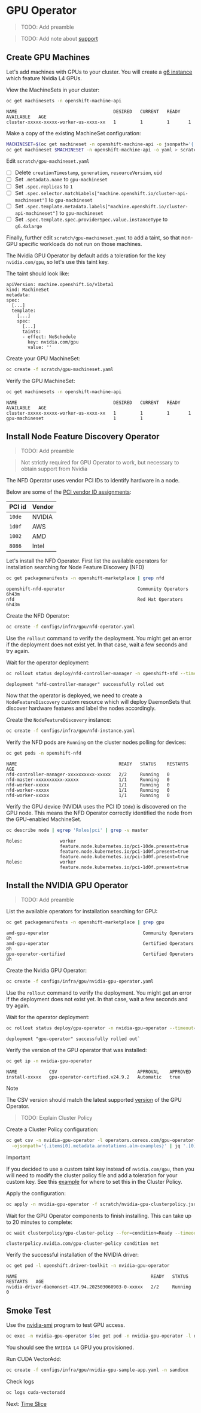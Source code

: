 # GPU Operator

> TODO: Add preamble

> TODO: Add note about [support](https://access.redhat.com/solutions/5174941)

## Create GPU Machines

Let's add machines with GPUs to your cluster. You will create a [g6 instance](https://aws.amazon.com/ec2/instance-types/g6/) which feature Nvidia L4 GPUs.

View the MachineSets in your cluster:

```bash
oc get machinesets -n openshift-machine-api
```

```text
NAME                                    DESIRED   CURRENT   READY   AVAILABLE   AGE
cluster-xxxxx-xxxxx-worker-us-xxxx-xx   1         1         1       1                
```

Make a copy of the existing MachineSet configuration:

```bash 
MACHINESET=$(oc get machineset -n openshift-machine-api -o jsonpath='{.items[0].metadata.name}')
oc get machineset $MACHINESET -n openshift-machine-api -o yaml > scratch/gpu-machineset.yaml
```

Edit `scratch/gpu-machineset.yaml`

  - [ ] Delete `creationTimestamp`, `generation`, `resourceVersion`, `uid`
  - [ ] Set `.metadata.name` to `gpu-machineset`
  - [ ] Set `.spec.replicas` to `1`
  - [ ] Set `.spec.selector.matchLabels["machine.openshift.io/cluster-api-machineset"]` to `gpu-machineset`
  - [ ] Set `.spec.template.metadata.labels["machine.openshift.io/cluster-api-machineset"]` to `gpu-machineset`
  - [ ] Set `.spec.template.spec.providerSpec.value.instanceType` to `g6.4xlarge`
  
Finally, further edit `scratch/gpu-machineset.yaml` to add a taint, so that non-GPU specific workloads do not run on those machines. 

The Nvidia GPU Operator by default adds a toleration for the key `nvidia.com/gpu`, so let's use this taint key.

The taint should look like:

```text
apiVersion: machine.openshift.io/v1beta1
kind: MachineSet
metadata:
spec:
  [...]
  template:
    [...]
    spec:
      [...]
      taints:
      - effect: NoSchedule         
        key: nvidia.com/gpu
        value: ''
```

Create your GPU MachineSet:

```bash
oc create -f scratch/gpu-machineset.yaml
```      

Verify the GPU MachineSet:

```bash
oc get machinesets -n openshift-machine-api
```

```text
NAME                                    DESIRED   CURRENT   READY   AVAILABLE   AGE
cluster-xxxxx-xxxxx-worker-us-xxxx-xx   1         1         1       1                
gpu-machineset                          1         1                                
```

## Install Node Feature Discovery Operator

> TODO: Add preamble

> Not strictly required for GPU Operator to work, but necessary to obtain support from Nvidia

The NFD Operator uses vendor PCI IDs to identify hardware in a node.

Below are some of the [PCI vendor ID assignments](https://pcisig.com/membership/member-companies?combine=10de):

| PCI id | Vendor |
| ------ | ------ |
| `10de` | NVIDIA |
| `1d0f` | AWS    |
| `1002` | AMD    |
| `8086` | Intel  |

Let's install the NFD Operator. First list the available operators for installation searching for Node Feature Discovery (NFD)

```bash
oc get packagemanifests -n openshift-marketplace | grep nfd
```

```text
openshift-nfd-operator                           Community Operators   6h43m
nfd                                              Red Hat Operators     6h43m
```

Create the NFD Operator:

```bash
oc create -f configs/infra/gpu/nfd-operator.yaml
```

Use the `rollout` command to verify the deployment. You might get an error if the deployment does not exist yet. In that case, wait a few seconds and try again.

Wait for the operator deployment:

```bash
oc rollout status deploy/nfd-controller-manager -n openshift-nfd --timeout=300s      
```

```text
deployment "nfd-controller-manager" successfully rolled out
```

Now that the operator is deployed, we need to create a `NodeFeatureDiscovery` custom resource which will deploy DaemonSets that discover hardware features and label the nodes accordingly.

Create the `NodeFeatureDiscovery` instance:

```bash
oc create -f configs/infra/gpu/nfd-instance.yaml
```

Verify the NFD pods are `Running` on the cluster nodes polling for devices:

```bash
oc get pods -n openshift-nfd
```

```
NAME                                      READY   STATUS    RESTARTS   AGE
nfd-controller-manager-xxxxxxxxxx-xxxxx   2/2     Running   0             
nfd-master-xxxxxxxxxx-xxxxx               1/1     Running   0             
nfd-worker-xxxxx                          1/1     Running   0             
nfd-worker-xxxxx                          1/1     Running   0             
nfd-worker-xxxxx                          1/1     Running   0             
```

Verify the GPU device (NVIDIA uses the PCI ID `10de`) is discovered on the GPU node. This means the NFD Operator correctly identified the node from the GPU-enabled MachineSet.

```bash
oc describe node | egrep 'Roles|pci' | grep -v master
```

```
Roles:              worker
                    feature.node.kubernetes.io/pci-10de.present=true
                    feature.node.kubernetes.io/pci-1d0f.present=true
                    feature.node.kubernetes.io/pci-1d0f.present=true
Roles:              worker
                    feature.node.kubernetes.io/pci-1d0f.present=true
```

## Install the NVIDIA GPU Operator

> TODO: Add preamble

List the available operators for installation searching for GPU:

```bash
oc get packagemanifests -n openshift-marketplace | grep gpu
```

```text
amd-gpu-operator                                   Community Operators   8h
amd-gpu-operator                                   Certified Operators   8h
gpu-operator-certified                             Certified Operators   8h
```

Create the Nvidia GPU Operator:

```bash
oc create -f configs/infra/gpu/nvidia-gpu-operator.yaml
```

Use the `rollout` command to verify the deployment. You might get an error if the deployment does not exist yet. In that case, wait a few seconds and try again.

Wait for the operator deployment:

```bash
oc rollout status deploy/gpu-operator -n nvidia-gpu-operator --timeout=300s
```

```text
deployment "gpu-operator" successfully rolled out`
```

Verify the version of the GPU operator that was installed:

```bash
oc get ip -n nvidia-gpu-operator
```

```
NAME            CSV                              APPROVAL    APPROVED
install-xxxxx   gpu-operator-certified.v24.9.2   Automatic   true
```

> [!NOTE]
> The CSV version should match the latest supported [version](https://docs.nvidia.com/ai-enterprise/release-6/latest/support/support-matrix.html#supported-nvidia-configs/infrastructure-software) of the GPU Operator.

> TODO: Explain Cluster Policy
 
Create a Cluster Policy configuration:

```bash
oc get csv -n nvidia-gpu-operator -l operators.coreos.com/gpu-operator-certified.nvidia-gpu-operator \
  -ojsonpath='{.items[0].metadata.annotations.alm-examples}' | jq '.[0]' > scratch/nvidia-gpu-clusterpolicy.json
```

> [!IMPORTANT]
> If you decided to use a custom taint key instead of `nvidia.com/gpu`, then you will need to modify the cluster policy file and add a toleration for your custom key.
> See this [example](https://github.com/NVIDIA/gpu-operator/blob/main/deployments/gpu-operator/values.yaml#L39) for where to set this in the Cluster Policy.

Apply the configuration:

```bash
oc apply -n nvidia-gpu-operator -f scratch/nvidia-gpu-clusterpolicy.json
```

Wait for the GPU Operator components to finish installing. This can take up to 20 minutes to complete:

```bash
oc wait clusterpolicy/gpu-cluster-policy --for=condition=Ready --timeout=600s -n nvidia-gpu-operator
```

```text
clusterpolicy.nvidia.com/gpu-cluster-policy condition met
```

Verify the successful installation of the NVIDIA driver:

```bash
oc get pod -l openshift.driver-toolkit -n nvidia-gpu-operator
```

```text
NAME                                                  READY   STATUS    RESTARTS   AGE
nvidia-driver-daemonset-417.94.202503060903-0-xxxxx   2/2     Running   0             
```

## Smoke Test

Use the [nvidia-smi](https://docs.nvidia.com/deploy/nvidia-smi/) program to test GPU access.

```bash
oc exec -n nvidia-gpu-operator $(oc get pod -n nvidia-gpu-operator -l openshift.driver-toolkit -ojsonpath='{.items[0].metadata.name}') -- nvidia-smi
```

You should see the `NVIDIA L4` GPU you provisioned.

Run CUDA VectorAdd:

```bash
oc create -f configs/infra/gpu/nvidia-gpu-sample-app.yaml -n sandbox
```

Check logs

```bash
oc logs cuda-vectoradd
```

Next: [Time Slice](gpu-timeslice.md)
